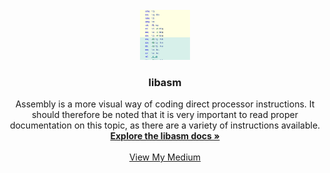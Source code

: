 <br />
<div align="center">
  <a href="https://github.com/othneildrew/Best-README-Template">
    <img src="images/assembly.jpg" alt="Logo" width="80" height="80">
  </a>

  <h3 align="center">libasm</h3>
  <p align="center">
    Assembly is a more visual way of coding direct processor instructions. It should therefore be noted that it is very important to read proper documentation on this topic, as there are a variety of instructions available.
    <br />
    <a href="https://harm-smits.github.io/42docs/projects/libasm"><strong>Explore the libasm docs »</strong></a>
    <br />
    <br />
    <a href="https://fleizean.medium.com/avengers-assembly-2ab010f82312">View My Medium</a>
  </p>
</div>
